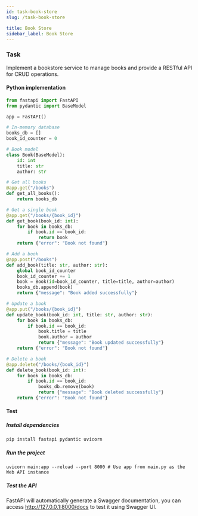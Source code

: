 ```yaml
---
id: task-book-store
slug: /task-book-store

title: Book Store
sidebar_label: Book Store
---
```


### Task
Implement a bookstore service to manage books and provide a RESTful API for CRUD operations.

#### Python implementation
```python title="main.py"
from fastapi import FastAPI
from pydantic import BaseModel

app = FastAPI()

# In-memory database
books_db = []
book_id_counter = 0

# Book model
class Book(BaseModel):
    id: int
    title: str
    author: str

# Get all books
@app.get("/books")
def get_all_books():
    return books_db

# Get a single book
@app.get("/books/{book_id}")
def get_book(book_id: int):
    for book in books_db:
        if book.id == book_id:
            return book
    return {"error": "Book not found"}

# Add a book
@app.post("/books")
def add_book(title: str, author: str):
    global book_id_counter
    book_id_counter += 1
    book = Book(id=book_id_counter, title=title, author=author)
    books_db.append(book)
    return {"message": "Book added successfully"}

# Update a book
@app.put("/books/{book_id}")
def update_book(book_id: int, title: str, author: str):
    for book in books_db:
        if book.id == book_id:
            book.title = title
            book.author = author
            return {"message": "Book updated successfully"}
    return {"error": "Book not found"}

# Delete a book
@app.delete("/books/{book_id}")
def delete_book(book_id: int):
    for book in books_db:
        if book.id == book_id:
            books_db.remove(book)
            return {"message": "Book deleted successfully"}
    return {"error": "Book not found"}
```
#### Test
##### Install dependencies
```shell
pip install fastapi pydantic uvicorn
```
##### Run the project
```shell
uvicorn main:app --reload --port 8000 # Use app from main.py as the Web API instance
```
##### Test the API
FastAPI will automatically generate a Swagger documentation, you can access http://127.0.0.1:8000/docs to test it using Swagger UI.
